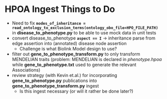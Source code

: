 # HPOA Ingest Things to Do

- Need to fix **`modes_of_inheritance = read_ontology_to_exclusion_terms(ontology_obo_file=HPO_FILE_PATH)`** in **disease_to_phenotype.py** to be able to use mock data in unit tests
- convert disease_to_phenotype **`aspect == I`** -> inheritance parse from edge assertion into (annotated) disease node assertion 
    - Challenge is what Biolink Model design to use?
- filter out **gene_to_phenotype_transform.py** to only transform MENDELIAN traits (problem: MENDELIAN is declared in _phenotype.hpoa_ while **gene_to_phenotype.txt** used to generate the relevant Associations)
- review strategy (with Kevin et.al.) for incorporating **gene_to_phenotype.py** publications into **gene_to_phenotype_transform.py** ingest
    - Is this ingest necessary (or will it rather be done later?)